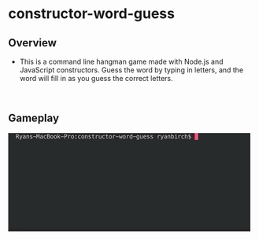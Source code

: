 # constructor-word-guess

## Overview
* This is a command line hangman game made with Node.js and JavaScript constructors. Guess the word by typing in letters, and the word will fill in as you guess the correct letters. 

<br>

## Gameplay

<img src="images/cwg.gif">